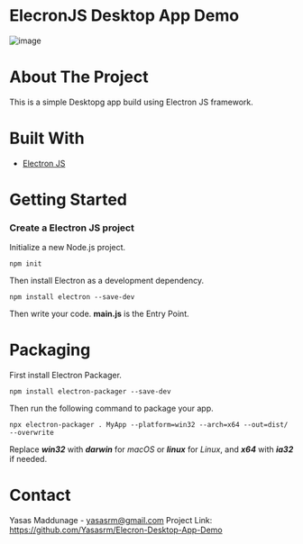 # ElecronJS Desktop App Demo
![image](https://github.com/user-attachments/assets/ccaaf1f4-50c9-4504-bfc0-b895aabbf3bb)

# About The Project

This is a simple Desktopg app build using Electron JS framework.

# Built With

<ul dir="auto">
<li><a href="https://www.electronjs.org/" rel="nofollow">Electron JS</a></li>
</ul>

# Getting Started

<h3>Create a Electron JS project</h3>

Initialize a new Node.js project.
```
npm init
```

Then install Electron as a development dependency.
```
npm install electron --save-dev
```

Then write your code. **main.js** is the Entry Point.

# Packaging

First install Electron Packager.
```
npm install electron-packager --save-dev
```

Then run the following command to package your app.
```
npx electron-packager . MyApp --platform=win32 --arch=x64 --out=dist/ --overwrite
```
Replace ***win32*** with ***darwin*** for *macOS* or ***linux*** for *Linux*, and ***x64*** with ***ia32*** if needed.

# Contact

Yasas Maddunage - yasasrm@gmail.com
Project Link: https://github.com/Yasasrm/Elecron-Desktop-App-Demo

